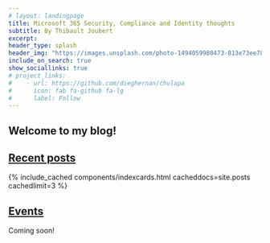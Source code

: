 ```yaml
---
# layout: landingpage
title: Microsoft 365 Security, Compliance and Identity thoughts
subtitle: By Thibault Joubert
excerpt:
header_type: splash
header_img: "https://images.unsplash.com/photo-1494059980473-813e73ee784b?ixlib=rb-1.2.1&ixid=eyJhcHBfaWQiOjEyMDd9&auto=format&fit=crop&w=1200&q=60"
include_on_search: true
show_sociallinks: true
# project_links:
#    - url: https://github.com/dieghernan/chulapa
#      icon: fab fa-github fa-lg
#      label: Follow
---
```


## Welcome to my blog! 

## <a href="./blog" class="text-dark">Recent posts</a>


{% include_cached components/indexcards.html cacheddocs=site.posts cachedlimit=3 %}

## <a href="./events" class="text-dark">Events</a>

Coming soon!
